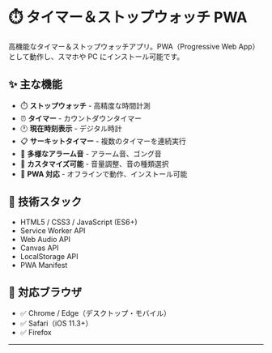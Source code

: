 # ⏱️ タイマー＆ストップウォッチ PWA

高機能なタイマー＆ストップウォッチアプリ。PWA（Progressive Web App）として動作し、スマホや PC にインストール可能です。

## ✨ 主な機能

- ⏱️ **ストップウォッチ** - 高精度な時間計測
- ⏰ **タイマー** - カウントダウンタイマー
- 🕐 **現在時刻表示** - デジタル時計
- 📋 **サーキットタイマー** - 複数のタイマーを連続実行
- 🔔 **多様なアラーム音** - アラーム音、ゴング音
- 🎨 **カスタマイズ可能** - 音量調整、音の種類選択
- 📱 **PWA 対応** - オフラインで動作、インストール可能


## 🔧 技術スタック

- HTML5 / CSS3 / JavaScript (ES6+)
- Service Worker API
- Web Audio API
- Canvas API
- LocalStorage API
- PWA Manifest

## 📱 対応ブラウザ

- ✅ Chrome / Edge（デスクトップ・モバイル）
- ✅ Safari（iOS 11.3+）
- ✅ Firefox



---

